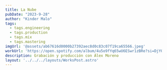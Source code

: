 ```yaml
---
title: La Nube
pubDate: "2023-9-28"
author: "Kinder Malo"
tags:
  - tags.engineering
  - tags.production
  - tags.mix
  - tags.mastering
imgUrl: '@assets/ab67616d0000b27392aec8d0c83c07f19ca65566.jpeg'
workUrl: 'https://open.spotify.com/album/4u5o9fYq65wU6ESwr1zBRe?si=DjYOUuqJRRGj8jnaL5EpaAº'
description: Grabación y producción con Álex Moreno
layout: '../../../layouts/WorksPost.astro'
---
```

